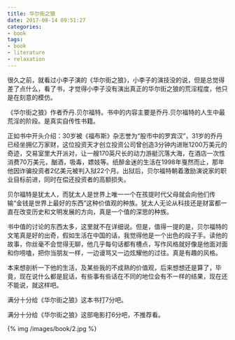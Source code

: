 ```yaml
---
title: 华尔街之狼
date: 2017-08-14 09:51:27
categories:
- book
tags:
- book
- literature
- relaxation
---
```

很久之前，就看过小李子演的《华尔街之狼》，小李子的演技没的说，但是总觉得差了点什么，看了书，才觉得小李子没有演出真正的华尔街之狼的荒淫程度，他只是在刻意的模仿。

《华尔街之狼》作者乔丹.贝尔福特。书中的内容主要是乔丹.贝尔福特的人生中最荒淫的阶段。是真实自传性书籍。

 <!-- more -->

正如书中开头介绍：30岁被《福布斯》杂志誉为“股市中的罗宾汉”，31岁的乔丹已经坐拥亿万家财，这位投资天才创立投资公司曾创造3分钟内进账1200万美元的奇迹，交易室里大开派对，让一艘170英尺长的动力游艇沉落大海，在酒店一次性消费70万美元，酗酒，吸毒，嫖妓等。纸醉金迷的生活在1998年戛然而止，那年他因诈骗投资者2亿美元被判入狱22个月。出狱后，贝尔福特朝着激励演说家的职业目标前进，同时在偿还投资者的高额损失。

贝尔福特是犹太人，而犹太人是世界上唯一一个在孩提时代父母就会向他们传输“金钱是世界上最好的东西”这种价值观的种族。犹太人无论从科技还是财富都一直在改变历史和文明发展的方向，真是一个值的深思的种族。

书中值的讨论的东西太多，这里就不在详细说。但是，值得一提的是，贝尔福特的文笔真是好的出奇，假如生活在中国的话，我觉得他是一个出色的段子手。读他的故事，你丝毫不会觉得无聊，他几乎每句话都有槽点，写作风格就好像是他面对面和你唠嗑，把你当朋友一样，一边谩骂又一边炫耀他的过往。真是有趣的风格。

本来想剖析一下他的生活，及某些我的不成熟的价值观，后来想想还是算了，毕竟，现在说什么都是屁话，有些事有些话在不同的地位会有不一样的结果，现在还不能说，就这样吧。

满分十分给《华尔街之狼》这本书打7分吧。

满分十分给《华尔街之狼》这部电影打6分吧，不推荐看。

{% img /images/book/2.jpg %}